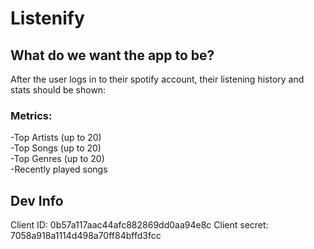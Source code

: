 # Listenify
## What do we want the app to be?
After the user logs in to their spotify account, their listening history and stats should be shown:
### Metrics:
-Top Artists (up to 20) <br />
-Top Songs (up to 20)  <br />
-Top Genres (up to 20)  <br />
-Recently played songs


## Dev Info
Client ID: 0b57a117aac44afc882869dd0aa94e8c
Client secret: 7058a918a1114d498a70ff84bffd3fcc

